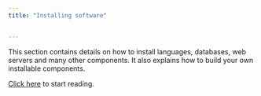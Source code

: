```yaml
---
title: "Installing software"


---
```


This section contains details on how to install languages, databases, web servers and many other components. It also explains how to build your own installable components.

[Click here](/ide/boxes/installsw/default-installed/) to start reading.
